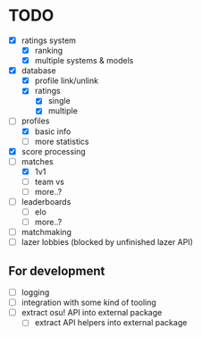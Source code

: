 # TODO

- [x] ratings system
  - [x] ranking
  - [x] multiple systems & models
- [x] database
  - [x] profile link/unlink
  - [x] ratings
    - [x] single
    - [x] multiple
- [ ] profiles
  - [x] basic info
  - [ ] more statistics
- [x] score processing
- [ ] matches
  - [x] 1v1
  - [ ] team vs
  - [ ] more..?
- [ ] leaderboards
  - [ ] elo
  - [ ] more..?
- [ ] matchmaking
- [ ] lazer lobbies (blocked by unfinished lazer API)

## For development

- [ ] logging
- [ ] integration with some kind of tooling
- [ ] extract osu! API into external package
  - [ ] extract API helpers into external package
